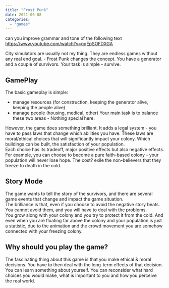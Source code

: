 ```yaml
---
title: "Frost Punk"
date: 2021-06-08
categories:
  - "games"
---
```


can you improve grammar and tone of the following text
https://www.youtube.com/watch?v=qqEpSOFDXGA

City simulators are usually not my thing. They are endless games without any real end goal. - Frost Punk changes the concept. You have a generator and a couple of survivors. Your task is simple - survive.

## GamePlay

The basic gameplay is simple:

- manage resources (for construction, keeping the generator alive, keeping the people alive)
- manage people (housing, medical, other) Your main task is to balance these two areas - Nothing special here.

However, the game does something brilliant. It adds a legal system - you have to pass laws that change which abilities you have. These laws are moral/ethical choices that will significantly impact your colony. Which buildings can be built, the satisfaction of your population.  
Each choice has its tradeoff, major positive effects but also negative effects. For example, you can choose to become a pure faith-based colony - your population will never lose hope. The cost? exile the non-believers that they freeze to death in the cold.

## Story Mode

The game wants to tell the story of the survivors, and there are several game events that change and impact the game situation.  
The brilliance is that, even if you choose to avoid the negative story beats. You cannot avoid them, and you will have to deal with the problems.  
You grow along with your colony and you try to protect it from the cold. And even when you are floating far above the colony and your population is just a statistic, due to the animation and the crowd movement you are somehow connected with your freezing colony.

## Why should you play the game?

The fascinating thing about this game is that you make ethical & moral decisions. You have to then deal with the long-term effects of that decision. You can learn something about yourself. You can reconsider what hard choices you would make, what is important to you and how you perceive the real world.
